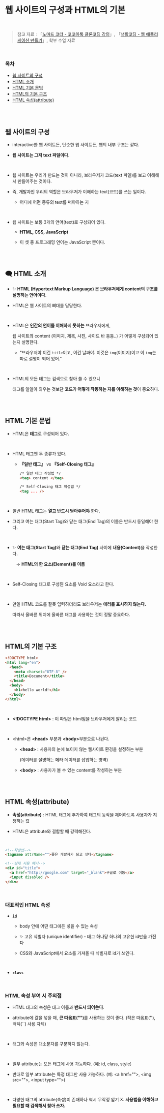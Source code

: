 # 웹 사이트의 구성과 HTML의 기본

<br/>

> 참고 자료 : 「<a href="https://nomadcoders.co/kokoa-clone" target="_blank">노마드 코더 - 코코아톡 클론코딩 강의</a>」, 「<a href="https://youtube.com/playlist?list=PLuHgQVnccGMAE4Sn_SYvMw5-qEADJcU-X">생활코딩 - 웹 애플리케이션 만들기</a>」, 학부 수업 자료

<br/>

### 목차

- <a href="https://github.com/SangYoonLee1231/TIL/blob/main/HTML%20%26%20CSS/html_basic_concept.md#%EC%9B%B9-%EC%82%AC%EC%9D%B4%ED%8A%B8%EC%9D%98-%EA%B5%AC%EC%84%B1">웹 사이트의 구성</a>
- <a href="https://github.com/SangYoonLee1231/TIL/blob/main/HTML%20%26%20CSS/html_basic_concept.md#-html-%EC%86%8C%EA%B0%9C">HTML 소개</a>
- <a href="https://github.com/SangYoonLee1231/TIL/blob/main/HTML%20%26%20CSS/html_basic_concept.md#html-%EA%B8%B0%EB%B3%B8-%EB%AC%B8%EB%B2%95">HTML 기본 문법</a>
- <a href="https://github.com/SangYoonLee1231/TIL/blob/main/HTML%20%26%20CSS/html_basic_concept.md#html%EC%9D%98-%EA%B8%B0%EB%B3%B8-%EA%B5%AC%EC%A1%B0">HTML의 기본 구조</a>
- <a href="https://github.com/SangYoonLee1231/TIL/blob/main/HTML%20%26%20CSS/html_basic_concept.md#html-%EC%86%8D%EC%84%B1attribute">HTML 속성(attribute)</a>

<br/><br/>

## 웹 사이트의 구성

- interactive한 웹 사이트든, 단순한 웹 사이트든, 웹의 내부 구조는 같다.

- <strong>웹 사이트는 그저 text 파일이다.</strong>

<br/>

- 웹 사이트는 우리가 만드는 것이 아니라, 브라우저가 코드(text 파일)를 보고 이해해서 만들어주는 것이다.

- 즉, 개발자인 우리의 역할은 브라우저가 이해하는 text(코드)를 쓰는 일이다.

  - 어디에 어떤 종류의 text를 써야하는 지

<br/>

- 웹 사이트는 보통 3개의 언어(text)로 구성되어 있다.

  - <strong>HTML, CSS, JavaScript</strong>

  - 이 셋 중 프로그래밍 언어는 JavaScript 뿐이다.

<br/><br/>

## 🗨 HTML 소개

- ✨ <strong>HTML (Hypertext Markup Language) 은 브라우저에게 content의 구조를 설명하는 언어이다.</strong>

- HTML은 웹 사이트의 뼈대를 담당한다.

<br/>

- HTML은 <strong>인간의 언어를 이해하지 못하는</strong> 브라우저에게,

  웹 사이트의 content (이미지, 제목, 사진, 사이드 바 등등..) 가 어떻게 구성되어 있는지 설명한다.

  - "브라우저야 이건 <code>title</code>이고, 이건 날짜야. 이것은 <code>img</code>(이미지)이고 이 <code>img</code>는 따로 설명이 되어 있어."

<br/>

- HTML의 모든 태그는 검색으로 찾아 쓸 수 있으니 

  태그를 일일이 외우는 것보단 <strong>코드가 어떻게 작동하는 지를 이해하는 것</strong>이 중요하다.

<br/><br/>

## HTML 기본 문법

- HTML은 <strong>태그</strong>로 구성되어 있다.

<br/>

- HTML 태그엔 두 종류가 있다.

  - <strong>『일반 태그』</strong> vs <strong>『Self-Closing 태그』</strong>

    ```html
    /* 일반 태그 작성법 */
    <tag> content </tag>

    /* Self-Closing 태그 작성법 */
    <tag ... />
    ```

<br/>

- 일반 HTML 태그는 <strong>열고 반드시 닫아주어야</strong> 한다.

- 그리고 여는 태그(Start Tag)와 닫는 태그(End Tag)의 이름은 반드시 동일해야 한다.

<br/>


- ✨ <strong>여는 태그(Start Tag)</strong>와 <strong>닫는 태그(End Tag)</strong> 사이에 <strong>내용(Content)</strong>을 작성한다.  

  &nbsp;&nbsp; → <strong>HTML의 한 요소(Element)를 이룸</strong>

<br/>

- Self-Closing 태그로 구성된 요소를 Void 요소라고 한다.

<br/>

- 만일 HTML 코드를 잘못 입력하더라도 브라우저는 <strong>에러를 표시하지 않는다.</strong>

  따라서 올바른 위치에 올바른 태그를 사용하는 것이 정말 중요하다.

<br/><br/>

## HTML의 기본 구조

```html
<!DOCTYPE html>
<html lang="en">
  <head>
    <meta charset="UTF-8" />
    <title>Document</title>
  </head>
  <body>
    <h1>hello world!</h1>
  </body>
</html>
```

<br/>

- <strong>\<!DOCTYPE html></strong> : 이 파일은 html임을 브라우저에게 알리는 코드

<br/>

- \<html>은 <strong>\<head></strong> 부분과 <strong>\<body></strong>부분으로 나뉜다.

  - <strong>\<head></strong> : 사용자의 눈에 보이지 않는 웹사이트 환경을 설정하는 부분

    (데이터를 설명하는 메타 데이터를 삽입하는 영역)

  - <strong>\<body></strong> : 사용자가 볼 수 있는 content를 작성하는 부분

<br/><br/>

## HTML 속성(attribute)

- <strong>속성(attribute)</strong> : HTML 태그에 추가하여 태그의 동작을 제어하도록 사용자가 지정하는 값

- HTML은 attribute와 결합할 때 강력해진다.

<br/>

```html
<!--작성법-->
<tagname attrName="">좋은 개발자가 되고 싶다</tagname>

<!--실제 사용 예시-->
<div id="title">
  <a href="http://google.com" target="_blank">구글로 이동</a>
  <input disabled />
</div>
```

<br/>

### 대표적인 HTML 속성

- <strong><code>id</code></strong>

  - body 안에 어떤 태그에든 넣을 수 있는 속성

  - ✨ 고유 식별자 (unique identifier) - 태그 하나당 하나의 고유한 id만을 가진다

  - CSS와 JavaScript에서 요소를 가져올 때 식별자로 id가 쓰인다.

<br/>

- <strong><code>class</code></strong>

<br/>

### HTML 속성 부여 시 주의점

- HTML 태그의 속성은 태그 이름과 <strong>반드시 띄어쓴다</strong>.

- attribute에 값을 넣을 때, <strong>큰 따옴표("")</strong>를 사용하는 것이 좋다. (작은 따옴표(''), 백틱(``) 사용 자제)

<br/>

- 태그와 속성은 대소문자를 구분하지 않는다.

<br/>

- 일부 attribute는 모든 태그에 사용 가능하다. (예: id, class, style)

- 반대로 일부 attribute는 특정 태그만 사용 가능하다. (예: \<a href="">, \<img src="">, \<input type="">)

<br/>

- 다양한 태그의 attribute(속성)이 존재하나 역시 무작정 암기 X. <strong>사용법을 이해하고 필요할 때 검색해서 찾아 쓰자.</strong>